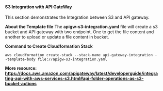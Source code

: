 #### S3 Integration with API GateWay

This section demonstrates the Integration between S3 and API gateway. 

**About the Template file**
The **apigw-s3-integration.yaml** file will create a s3 bucket and API gateway with two endpoint. One to get the file content and another to upload or update a file content in bucket.

**Command to Create Cloudformation Stack**
    
    aws cloudformation create-stack --stack-name api-gateway-integration --template-body file://apigw-s3-integration.yaml

**More resource: https://docs.aws.amazon.com/apigateway/latest/developerguide/integrating-api-with-aws-services-s3.html#api-folder-operations-as-s3-bucket-actions**